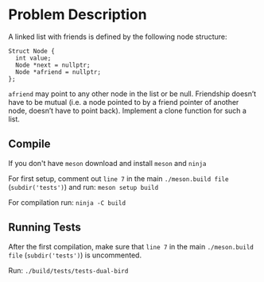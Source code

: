 # Problem Description

A linked list with friends is defined by the following node structure:
```
Struct Node {
  int value;
  Node *next = nullptr;
  Node *afriend = nullptr;
};
```

`afriend` may point to any other node in the list or be null. Friendship doesn’t have to be mutual (i.e. a node pointed to by a friend pointer of another node, doesn’t have to point back).
Implement a clone function for such a list.

## Compile

If you don't have `meson` download and install `meson` and `ninja`

For first setup, comment out `line 7` in the main `./meson.build file` (`subdir('tests')`) and  run: `meson setup build`

For compilation run: `ninja -C build`

## Running Tests

After the first compilation, make sure that `line 7` in the main `./meson.build file` (`subdir('tests')`) is uncommented.

Run: `./build/tests/tests-dual-bird`
